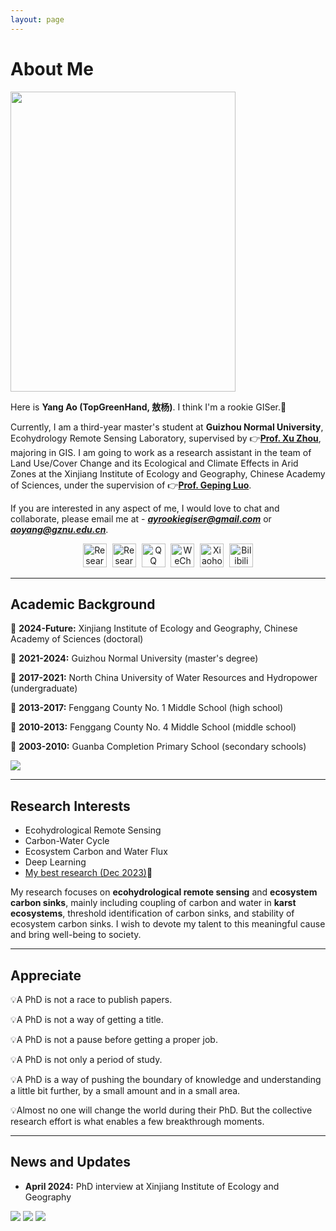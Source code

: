 ```yaml
---
layout: page
---
```


# About Me

<img src="https://TopGreenHand.github.io/images/aoyang.jpg" class="floatpic" width="360" height="480">

Here is **Yang Ao (TopGreenHand, 敖杨)**. I think I'm a rookie GISer.🌟

Currently, I am a third-year master's student at **Guizhou Normal University**, Ecohydrology Remote Sensing Laboratory, supervised by 👉**[Prof. Xu Zhou](https://dhxy.gznu.edu.cn/info/1028/1545.htm)**, majoring in GIS. I am going to work as a research assistant in the team of Land Use/Cover Change and its Ecological and Climate Effects in Arid Zones at the Xinjiang Institute of Ecology and Geography, Chinese Academy of Sciences, under the supervision of 👉**[Prof. Geping Luo](https://egi.cas.cn/sourcedb/zw/zjrc/yjy/200908/t20090805_2330197.html)**.

If you are interested in any aspect of me, I would love to chat and collaborate, please email me at - ***ayrookiegiser@gmail.com*** or ***aoyang@gznu.edu.cn***.

<div style="text-align: center;">
    <a href="https://www.researchgate.net/profile/Yang-Ao-8" target="_blank"><img src="https://TopGreenHand.github.io/images/logo/icons8-rg2.png" alt="Research" style="width: 38px; height: 38px; margin-right: 5px;"></a> 
    <a href="https://orcid.org/0000-0002-6350-5095" target="_blank"><img src="https://TopGreenHand.github.io/images/logo/ORCID-icon.png" alt="Research" style="width: 38px; height: 38px; margin-right: 5px;"></a> 
    <a href="https://TopGreenHand.github.io/images/logo/QQ_QR_code.png" target="_blank"><img src="https://TopGreenHand.github.io/images/logo/WeChat.png" alt="QQ" style="width: 38px; height: 38px; margin-right: 5px;"></a> 
    <a href="https://TopGreenHand.github.io/images/logo/QQ_QR_code.png" target="_blank"><img src="https://TopGreenHand.github.io/images/logo/QQ.jpg" alt="WeChat" style="width: 38px; height: 38px; margin-right: 5px;"></a> 
    <a href="https://www.xiaohongshu.com/user/profile/5ea7856e000000000100076b?xhsshare=CopyLink&appuid=5ea7856e000000000100076b&apptime=1716814652" target="_blank"><img src="https://TopGreenHand.github.io/images/logo/Xiaohongshu.jpg" alt="Xiaohongshu" style="width: 38px; height: 38px; margin-right: 5px;"></a>  
    <a href="https://space.bilibili.com/317954769?spm_id_from=333.1007.0.0" target="_blank"><img src="https://TopGreenHand.github.io/images/logo/Bilibili.jpg" alt="Bilibili" style="width: 38px; height: 38px;"></a>
</div>



------

## Academic Background
🏫 **2024-Future:** Xinjiang Institute of Ecology and Geography, Chinese Academy of Sciences (doctoral)

🏫 **2021-2024:** Guizhou Normal University (master's degree)

🏫 **2017-2021:** North China University of Water Resources and Hydropower (undergraduate)

🏫 **2013-2017:** Fenggang County No. 1 Middle School (high school)

🏫 **2010-2013:** Fenggang County No. 4 Middle School (middle school)

🏫 **2003-2010:** Guanba Completion Primary School (secondary schools)
<div class="one">
    <img src="https://TopGreenHand.github.io/images/aoyangstudyload.jpg">
</div>

---

## Research Interests

- Ecohydrological Remote Sensing
- Carbon-Water Cycle
- Ecosystem Carbon and Water Flux
- Deep Learning
- [My best research (Dec 2023)](https://TopGreenHand.github.io/file/CV-YangAo.pdf)🔗

My research focuses on **ecohydrological remote sensing** and **ecosystem carbon sinks**, mainly including coupling of carbon and water in **karst ecosystems**, threshold identification of carbon sinks, and stability of ecosystem carbon sinks.  I wish to devote my talent to this meaningful cause and bring well-being to society.

---

## Appreciate

💡A PhD is not a race to publish papers.

💡A PhD is not a way of getting a title.

💡A PhD is not a pause before getting a proper job.

💡A PhD is not only a period of study.

💡A PhD is a way of pushing the boundary of knowledge and understanding a little bit further, by a small amount and in a small area.

💡Almost no one will change the world during their PhD. But the collective research effort is what enables a few breakthrough moments.

------

## News and Updates

- **April 2024:** PhD interview at Xinjiang Institute of Ecology and Geography

<div class="third">
<img src="https://TopGreenHand.github.io/images/First/xinjiang1.jpg">
<img src="https://TopGreenHand.github.io/images/First/xinjiang2.jpg">
<img src="https://TopGreenHand.github.io/images/First/xinjiang3.jpg">
</div>

